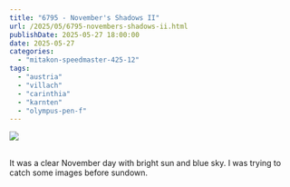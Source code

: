 ```yaml
---
title: "6795 - November's Shadows II"
url: /2025/05/6795-novembers-shadows-ii.html
publishDate: 2025-05-27 18:00:00
date: 2025-05-27
categories:
  - "mitakon-speedmaster-425-12"
tags:
  - "austria"
  - "villach"
  - "carinthia"
  - "karnten"
  - "olympus-pen-f"
---
```

<div class="container">
<div class="center"><a target="_blank" href="https://d25zfm9zpd7gm5.cloudfront.net/1200x1200/2020/20201108_155524_lr.jpg"><img class="webfeedsFeaturedVisual" src="https://d25zfm9zpd7gm5.cloudfront.net/0600x0600/2020/20201108_155524_lr.jpg" /></a></div>
</div>
<br />

It was a clear November day with bright sun and blue sky. I
was trying to catch some images before sundown.
